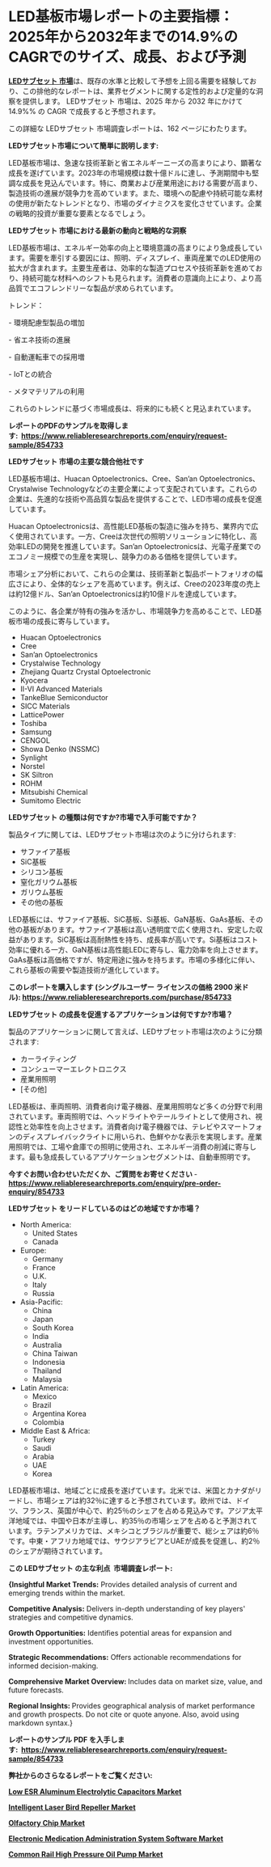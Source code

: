 <p><h1>LED基板市場レポートの主要指標：2025年から2032年までの14.9%のCAGRでのサイズ、成長、および予測</h1></p><p data-sourcepos="1:1-1:157"><strong><a href="https://www.reliableresearchreports.com/led-substrate-r854733?utm_campaign=107&utm_medium=36&utm_source=Github&utm_content=ia&utm_term=13032025&utm_id=led-substrate">LEDサブセット 市場</a></strong>は、既存の水準と比較して予想を上回る需要を経験しており、この排他的なレポートは、業界セグメントに関する定性的および定量的な洞察を提供します。 LEDサブセット 市場は、2025 年から 2032 年にかけて 14.9%% の CAGR で成長すると予想されます。</p>
<p data-sourcepos="3:1-3:50">この詳細な LEDサブセット 市場調査レポートは、162 ページにわたります。</p>
<p><strong>LEDサブセット市場について簡単に説明します:</strong></p>
<p><p>LED基板市場は、急速な技術革新と省エネルギーニーズの高まりにより、顕著な成長を遂げています。2023年の市場規模は数十億ドルに達し、予測期間中も堅調な成長を見込んでいます。特に、商業および産業用途における需要が高まり、製造技術の進展が競争力を高めています。また、環境への配慮や持続可能な素材の使用が新たなトレンドとなり、市場のダイナミクスを変化させています。企業の戦略的投資が重要な要素となるでしょう。</p></p>
<p><strong>LEDサブセット 市場における最新の動向と戦略的な洞察</strong></p>
<p><p>LED基板市場は、エネルギー効率の向上と環境意識の高まりにより急成長しています。需要を牽引する要因には、照明、ディスプレイ、車両産業でのLED使用の拡大が含まれます。主要生産者は、効率的な製造プロセスや技術革新を進めており、持続可能な材料へのシフトも見られます。消費者の意識向上により、より高品質でエコフレンドリーな製品が求められています。</p><p>トレンド：</p><p>- 環境配慮型製品の増加</p><p>- 省エネ技術の進展</p><p>- 自動運転車での採用増</p><p>- IoTとの統合</p><p>- メタマテリアルの利用</p><p>これらのトレンドに基づく市場成長は、将来的にも続くと見込まれています。</p></p>
<p><strong>レポートのPDFのサンプルを取得します</strong><strong>:&nbsp;&nbsp;<a href="https://www.reliableresearchreports.com/enquiry/request-sample/854733?utm_campaign=107&utm_medium=36&utm_source=Github&utm_content=ia&utm_term=13032025&utm_id=led-substrate">https://www.reliableresearchreports.com/enquiry/request-sample/854733</a></strong></p>
<p><strong>LEDサブセット 市場の主要な競合他社です</strong></p>
<p><p>LED基板市場は、Huacan Optoelectronics、Cree、San’an Optoelectronics、Crystalwise Technologyなどの主要企業によって支配されています。これらの企業は、先進的な技術や高品質な製品を提供することで、LED市場の成長を促進しています。</p><p>Huacan Optoelectronicsは、高性能LED基板の製造に強みを持ち、業界内で広く使用されています。一方、Creeは次世代の照明ソリューションに特化し、高効率LEDの開発を推進しています。San’an Optoelectronicsは、光電子産業でのエコノミー規模での生産を実現し、競争力のある価格を提供しています。</p><p>市場シェア分析において、これらの企業は、技術革新と製品ポートフォリオの幅広さにより、全体的なシェアを高めています。例えば、Creeの2023年度の売上は約12億ドル、San’an Optoelectronicsは約10億ドルを達成しています。</p><p>このように、各企業が特有の強みを活かし、市場競争力を高めることで、LED基板市場の成長に寄与しています。</p></p>
<p><ul><li>Huacan Optoelectronics</li><li>Cree</li><li>San’an Optoelectronics</li><li>Crystalwise Technology</li><li>Zhejiang Quartz Crystal Optoelectronic</li><li>Kyocera</li><li>II-VI Advanced Materials</li><li>TankeBlue Semiconductor</li><li>SICC Materials</li><li>LatticePower</li><li>Toshiba</li><li>Samsung</li><li>CENGOL</li><li>Showa Denko (NSSMC)</li><li>Synlight</li><li>Norstel</li><li>SK Siltron</li><li>ROHM</li><li>Mitsubishi Chemical</li><li>Sumitomo Electric</li></ul></p>
<p><strong>LEDサブセット の種類は何ですか?市場で入手可能ですか？</strong></p>
<p>製品タイプに関しては、LEDサブセット市場は次のように分けられます:</p>
<p><ul><li>サファイア基板</li><li>SiC基板</li><li>シリコン基板</li><li>窒化ガリウム基板</li><li>ガリウム基板</li><li>その他の基板</li></ul></p>
<p><p>LED基板には、サファイア基板、SiC基板、Si基板、GaN基板、GaAs基板、その他の基板があります。サファイア基板は高い透明度で広く使用され、安定した収益があります。SiC基板は高耐熱性を持ち、成長率が高いです。Si基板はコスト効率に優れる一方、GaN基板は高性能LEDに寄与し、電力効率を向上させます。GaAs基板は高価格ですが、特定用途に強みを持ちます。市場の多様化に伴い、これら基板の需要や製造技術が進化しています。</p></p>
<p><strong>このレポートを購入します (シングルユーザー ライセンスの価格 2900 米ドル):&nbsp;<a href="https://www.reliableresearchreports.com/purchase/854733?utm_campaign=107&utm_medium=36&utm_source=Github&utm_content=ia&utm_term=13032025&utm_id=led-substrate">https://www.reliableresearchreports.com/purchase/854733</a></strong></p>
<p><strong>LEDサブセット の成長を促進するアプリケーションは何ですか?市場？</strong></p>
<p>製品のアプリケーションに関して言えば、LEDサブセット市場は次のように分類されます:</p>
<p><ul><li>カーライティング</li><li>コンシューマーエレクトロニクス</li><li>産業用照明</li><li>[その他]</li></ul></p>
<p><p>LED基板は、車両照明、消費者向け電子機器、産業用照明など多くの分野で利用されています。車両照明では、ヘッドライトやテールライトとして使用され、視認性と効率性を向上させます。消費者向け電子機器では、テレビやスマートフォンのディスプレイバックライトに用いられ、色鮮やかな表示を実現します。産業用照明では、工場や倉庫での照明に使用され、エネルギー消費の削減に寄与します。最も急成長しているアプリケーションセグメントは、自動車照明です。</p></p>
<p><strong>今すぐお問い合わせいただくか、ご質問をお寄せください</strong><strong>&nbsp;</strong>-<strong><a href="https://www.reliableresearchreports.com/enquiry/pre-order-enquiry/854733?utm_campaign=107&utm_medium=36&utm_source=Github&utm_content=ia&utm_term=13032025&utm_id=led-substrate">https://www.reliableresearchreports.com/enquiry/pre-order-enquiry/854733</a></strong></p>
<p><strong>LEDサブセット をリードしているのはどの地域ですか市場？</strong></p>
<p><ul>
    <li>
        North America:
        <ul>
            <li>United States</li>
            <li>Canada</li>
        </ul>
    </li>
    <li>
        Europe:
        <ul>
            <li>Germany</li>
            <li>France</li>
            <li>U.K.</li>
            <li>Italy</li>
            <li>Russia</li>
        </ul>
    </li>
    <li>
        Asia-Pacific:
        <ul>
            <li>China</li>
            <li>Japan</li>
            <li>South Korea</li>
            <li>India</li>
            <li>Australia</li>
            <li>China Taiwan</li>
            <li>Indonesia</li>
            <li>Thailand</li>
            <li>Malaysia</li>
        </ul>
    </li>
    <li>
        Latin America:
        <ul>
            <li>Mexico</li>
            <li>Brazil</li>
            <li>Argentina Korea</li>
            <li>Colombia</li>
        </ul>
    </li>
    <li>
        Middle East & Africa:
        <ul>
            <li>Turkey</li>
            <li>Saudi</li>
            <li>Arabia</li>
            <li>UAE</li>
            <li>Korea</li>
        </ul>
    </li>
    </ul></p>
<p><p>LED基板市場は、地域ごとに成長を遂げています。北米では、米国とカナダがリードし、市場シェアは約32％に達すると予想されています。欧州では、ドイツ、フランス、英国が中心で、約25％のシェアを占める見込みです。アジア太平洋地域では、中国や日本が主導し、約35％の市場シェアを占めると予測されています。ラテンアメリカでは、メキシコとブラジルが重要で、総シェアは約6％です。中東・アフリカ地域では、サウジアラビアとUAEが成長を促進し、約2％のシェアが期待されています。</p></p>
<p><strong>この LEDサブセット の主な利点&nbsp; 市場調査レポート:</strong></p>
<p><strong>{Insightful Market Trends:</strong> Provides detailed analysis of current and emerging trends within the market.</p>
<p><strong>Competitive Analysis:</strong> Delivers in-depth understanding of key players' strategies and competitive dynamics.</p>
<p><strong>Growth Opportunities:</strong> Identifies potential areas for expansion and investment opportunities.</p>
<p><strong>Strategic Recommendations:</strong> Offers actionable recommendations for informed decision-making.</p>
<p><strong>Comprehensive Market Overview: </strong>Includes data on market size, value, and future forecasts.</p>
<p><strong>Regional Insights: </strong>Provides geographical analysis of market performance and growth prospects. Do not cite or quote anyone. Also, avoid using markdown syntax.}</p>
<p><strong>レポートのサンプル PDF を入手します:&nbsp;</strong><strong>&nbsp;<a href="https://www.reliableresearchreports.com/enquiry/request-sample/854733?utm_campaign=107&utm_medium=36&utm_source=Github&utm_content=ia&utm_term=13032025&utm_id=led-substrate">https://www.reliableresearchreports.com/enquiry/request-sample/854733</a></strong></p>
<p></p>
<p></p>
<p></p>
<p></p>
<p><strong>弊社からのさらなるレポートをご覧ください:</strong></p>
<p><strong><p><a href="https://github.com/boyertrull4r/Market-Research-Report-List-1/blob/main/low-esr-aluminum-electrolytic-capacitors-market.md?utm_campaign=107&utm_medium=36&utm_source=Github&utm_content=ia&utm_term=13032025&utm_id=led-substrate">Low ESR Aluminum Electrolytic Capacitors Market</a></p><p><a href="https://github.com/jugutstam/Market-Research-Report-List-1/blob/main/intelligent-laser-bird-repeller-market.md?utm_campaign=107&utm_medium=36&utm_source=Github&utm_content=ia&utm_term=13032025&utm_id=led-substrate">Intelligent Laser Bird Repeller Market</a></p><p><a href="https://github.com/lillybosakoi/Market-Research-Report-List-1/blob/main/olfactory-chip-market.md?utm_campaign=107&utm_medium=36&utm_source=Github&utm_content=ia&utm_term=13032025&utm_id=led-substrate">Olfactory Chip Market</a></p><p><a href="https://github.com/zakkistuey/Market-Research-Report-List-1/blob/main/electronic-medication-administration-system-software-market.md?utm_campaign=107&utm_medium=36&utm_source=Github&utm_content=ia&utm_term=13032025&utm_id=led-substrate">Electronic Medication Administration System Software Market</a></p><p><a href="https://github.com/siertnamba7u/Market-Research-Report-List-1/blob/main/common-rail-high-pressure-oil-pump-market.md?utm_campaign=107&utm_medium=36&utm_source=Github&utm_content=ia&utm_term=13032025&utm_id=led-substrate">Common Rail High Pressure Oil Pump Market</a></p></strong></p>